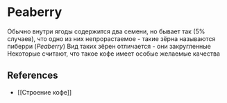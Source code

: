 # Peaberry
Обычно внутри ягоды содержится два семени, но бывает так (5% случаев), что одно из них непрорастаемое - такие зёрна называются пиберри (*Peaberry*)
Вид таких зёрен отличается - они закругленные
Некоторые считают, что такое кофе имеет особые желаемые качества

## References
- [[Строение кофе]]
